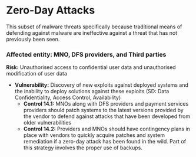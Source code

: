 # Zero-Day Attacks

This subset of malware threats specifically because traditional means of defending against malware are ineffective against a threat that has not previously been seen.

### Affected entity: MNO, DFS providers, and Third parties <a href="#affected-entity-mno-dfs-providers-and-third-parties" id="affected-entity-mno-dfs-providers-and-third-parties"></a>

**Risk:** Unauthorised access to confidential user data and unauthorised modification of user data

* **Vulnerability:** Discovery of new exploits against deployed systems and the inability to deploy solutions against these exploits (SD: Data Confidentiality, Access Control, Availability)
  * **Control 14.1:** MNOs along with DFS providers and payment services providers should patch systems to the latest versions provided by the vendor to defend against attacks that have been developed from older vulnerabilities
  * **Control 14.2:** Providers and MNOs should have contingency plans in place with vendors to quickly acquire patches and system remediation if a zero-day attack has been found in the wild. Part of this strategy involves the proper use of backups.
